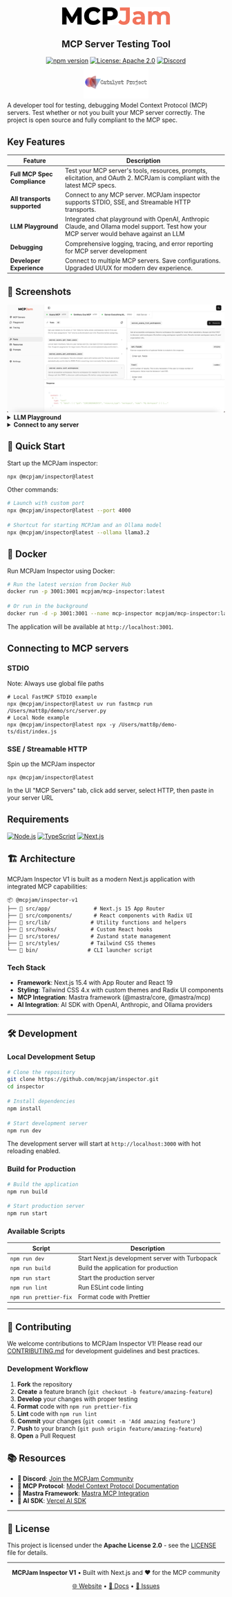 <div align="center">

<picture>
  <source media="(prefers-color-scheme: dark)" srcset="./client/public/mcp_jam_dark.png">
  <source media="(prefers-color-scheme: light)" srcset="./client/public/mcp_jam_light.png">
  <img width="250" alt="MCPJam Inspector V1 logo" src="./client/public/mcp_jam_light.png">
</picture>

<br/>

## MCP Server Testing Tool

[![npm version](https://img.shields.io/npm/v/@mcpjam/inspector?style=for-the-badge&color=blue)](https://www.npmjs.com/package/@mcpjam/inspector)
[![License: Apache 2.0](https://img.shields.io/badge/License-Apache%202.0-blue.svg?style=for-the-badge)](https://opensource.org/licenses/Apache-2.0)
[![Discord](https://img.shields.io/badge/Discord-Join%20Server-5865F2.svg?style=for-the-badge&logo=discord&logoColor=white)](https://discord.gg/JEnDtz8X6z)

<a href="https://www.opencoreventures.com/" target="_blank">
  <img width="150" alt="Catalyst Logo" src="./client/public/catalyst.png" style="margin: -10px">
</a>

</div>

A developer tool for testing, debugging Model Context Protocol (MCP) servers. Test whether or not you built your MCP server correctly. The project is open source and fully compliant to the MCP spec.

## Key Features

| Feature                      | Description                                                                                                                              |
| ---------------------------- | ---------------------------------------------------------------------------------------------------------------------------------------- |
| **Full MCP Spec Compliance** | Test your MCP server's tools, resources, prompts, elicitation, and OAuth 2. MCPJam is compliant with the latest MCP specs.               |
| **All transports supported** | Connect to any MCP server. MCPJam inspector supports STDIO, SSE, and Streamable HTTP transports.                                         |
| **LLM Playground**           | Integrated chat playground with OpenAI, Anthropic Claude, and Ollama model support. Test how your MCP server would behave against an LLM |
| **Debugging**                | Comprehensive logging, tracing, and error reporting for MCP server development                                                           |
| **Developer Experience**     | Connect to multiple MCP servers. Save configurations. Upgraded UI/UX for modern dev experience.                                          |

## 📸 Screenshots

<img alt="MCPJam Inspector Demo" src="./client/public/demo_1.png">

<details>
<summary><strong>LLM Playground</strong></summary>

<img alt="LLM Chat Demo" src="./client/public/demo_2.png">

</details>

<details>
<summary><strong>Connect to any server</strong></summary>

<img alt="MCPJam Connection Demo" src="./client/public/demo_3.png">

</details>

## 🚀 Quick Start

Start up the MCPJam inspector:

```bash
npx @mcpjam/inspector@latest
```

Other commands:

```bash
# Launch with custom port
npx @mcpjam/inspector@latest --port 4000

# Shortcut for starting MCPJam and an Ollama model
npx @mcpjam/inspector@latest --ollama llama3.2
```

## 🐳 Docker

Run MCPJam Inspector using Docker:

```bash
# Run the latest version from Docker Hub
docker run -p 3001:3001 mcpjam/mcp-inspector:latest

# Or run in the background
docker run -d -p 3001:3001 --name mcp-inspector mcpjam/mcp-inspector:latest
```

The application will be available at `http://localhost:3001`.

## Connecting to MCP servers

### STDIO

Note: Always use global file paths

```
# Local FastMCP STDIO example
npx @mcpjam/inspector@latest uv run fastmcp run /Users/matt8p/demo/src/server.py
# Local Node example
npx @mcpjam/inspector@latest npx -y /Users/matt8p/demo-ts/dist/index.js
```

### SSE / Streamable HTTP

Spin up the MCPJam inspector

```
npx @mcpjam/inspector@latest
```

In the UI "MCP Servers" tab, click add server, select HTTP, then paste in your server URL

## Requirements

[![Node.js](https://img.shields.io/badge/Node.js-20+-green.svg?style=for-the-badge&logo=node.js)](https://nodejs.org/)
[![TypeScript](https://img.shields.io/badge/TypeScript-5+-blue.svg?style=for-the-badge&logo=typescript)](https://www.typescriptlang.org/)
[![Next.js](https://img.shields.io/badge/Next.js-15.4+-black.svg?style=for-the-badge&logo=next.js)](https://nextjs.org/)

## 🏗️ Architecture

MCPJam Inspector V1 is built as a modern Next.js application with integrated MCP capabilities:

```
📦 @mcpjam/inspector-v1
├── 🎨 src/app/              # Next.js 15 App Router
├── 🧩 src/components/       # React components with Radix UI
├── 🔧 src/lib/             # Utility functions and helpers
├── 🎯 src/hooks/           # Custom React hooks
├── 📱 src/stores/          # Zustand state management
├── 🎨 src/styles/          # Tailwind CSS themes
└── 🚀 bin/                # CLI launcher script
```

### Tech Stack

- **Framework**: Next.js 15.4 with App Router and React 19
- **Styling**: Tailwind CSS 4.x with custom themes and Radix UI components
- **MCP Integration**: Mastra framework (@mastra/core, @mastra/mcp)
- **AI Integration**: AI SDK with OpenAI, Anthropic, and Ollama providers

---

## 🛠️ Development

### Local Development Setup

```bash
# Clone the repository
git clone https://github.com/mcpjam/inspector.git
cd inspector

# Install dependencies
npm install

# Start development server
npm run dev
```

The development server will start at `http://localhost:3000` with hot reloading enabled.

### Build for Production

```bash
# Build the application
npm run build

# Start production server
npm run start
```

### Available Scripts

| Script                 | Description                                     |
| ---------------------- | ----------------------------------------------- |
| `npm run dev`          | Start Next.js development server with Turbopack |
| `npm run build`        | Build the application for production            |
| `npm run start`        | Start the production server                     |
| `npm run lint`         | Run ESLint code linting                         |
| `npm run prettier-fix` | Format code with Prettier                       |

---

## 🤝 Contributing

We welcome contributions to MCPJam Inspector V1! Please read our [CONTRIBUTING.md](./CONTRIBUTING.md) for development guidelines and best practices.

### Development Workflow

1. **Fork** the repository
2. **Create** a feature branch (`git checkout -b feature/amazing-feature`)
3. **Develop** your changes with proper testing
4. **Format** code with `npm run prettier-fix`
5. **Lint** code with `npm run lint`
6. **Commit** your changes (`git commit -m 'Add amazing feature'`)
7. **Push** to your branch (`git push origin feature/amazing-feature`)
8. **Open** a Pull Request

## 📚 Resources

- **💬 Discord**: [Join the MCPJam Community](https://discord.gg/JEnDtz8X6z)
- **📖 MCP Protocol**: [Model Context Protocol Documentation](https://modelcontextprotocol.io/)
- **🔧 Mastra Framework**: [Mastra MCP Integration](https://github.com/mastra-ai/mastra)
- **🤖 AI SDK**: [Vercel AI SDK](https://sdk.vercel.ai/)

---

## 📄 License

This project is licensed under the **Apache License 2.0** - see the [LICENSE](LICENSE) file for details.

---

<div align="center">

**MCPJam Inspector V1** • Built with Next.js and ❤️ for the MCP community

[🌐 Website](https://mcpjam.com) • [📖 Docs](https://modelcontextprotocol.io/) • [🐛 Issues](https://github.com/MCPJam/inspector/issues)

</div>
